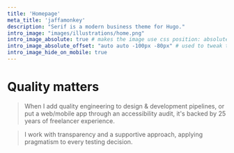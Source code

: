 ```yaml
---
title: 'Homepage'
meta_title: 'jaffamonkey'
description: "Serif is a modern business theme for Hugo."
intro_image: "images/illustrations/home.png"
intro_image_absolute: true # makes the image use css position: absolute; so it looks "offset". It's a visual effect that might not always look good depending on the image you use.
intro_image_absolute_offset: "auto auto -100px -80px" # used to tweak the positioning of the absolute image if enabled above
intro_image_hide_on_mobile: true
---
```


# Quality matters

> When I add quality engineering to design & development pipelines, or put a web/mobile app through an accessibility audit, it's backed by 25 years of freelancer experience. 

> I work with transparency and a supportive approach, applying pragmatism to every testing decision.
